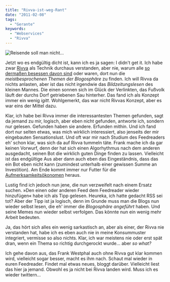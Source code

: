 ```yaml
---
title: "Rivva-ist-weg-Rant"
date: "2011-02-08"
tags:
  - "Gerante"
keywords:
  - "Webservices"
  - "Rivva"
---
```


![Reisende soll man nicht…](/images/codecandies/rivva-ist-weg-rant.jpg)

Jetzt wo es endgültig dicht ist, kann ich es ja sagen: I didn't get it. Ich habe zwar [Rivva](http://rivva.de/) als Technik durchaus verstanden, aber nie, warum alle [so dermaßen besessen davon sind](http://blog.rivva.de/archives/2011/2/6/walking_and_falling/#comments) oder waren, dort nun die _meistbesprochenen Themen der Blogosphäre_ zu finden. Ich will Rivva da nichts anlasten, aber ist das nicht irgendwie das _Bildzeitungslesen_ des kleinen Mannes. Die einen sonnen sich im Glück der Verlinkten, das Fußvolk läuft der durchs Dorf getriebenen Sau hinterher. Das fand ich als Konzept immer ein wenig _igitt_. Wohlgemerkt, das war nicht Rivvas Konzept, aber es war eins der Mittel dazu.

Klar, ich habe bei Rivva immer die interessantesten Themen gefunden, sagt da jemand zu mir, logisch, aber eben nicht gefunden, antworte ich, sondern nur gelesen. Gefunden haben sie andere. Erfunden mithin. Und ich fand dort nur selten etwas, was mich wirklich interessiert, also jenseits der mir eingebauten Sensationslust. Und oft war mir nach Studium des Feedreaders eh' schon klar, was sich da auf Rivva tummeln täte. Frank mache ich da gar keinen Vorwurf, denn der hat sich einen Algorhythmus nach dem anderen ausgedacht, seinen Bot die wirklich guten Dinge finden zu lassen. Vielleicht ist das endgültige Aus aber dann auch eben das Eingeständnis, dass das ein Bot eben nicht kann (zumindest unterhalb einer gewissen Summe an Investition). Am Ende kommt immer nur Futter für die [Aufmerksamkeitsökonomen](/codecandies.de/2010/08/11/sich-in-die-hose-machen-in-der-aufmerksamkeitsdiktatur/) heraus.

Lustig find ich jedoch nun jene, die nun verzweifelt nach einem Ersatz suchen. »Den einen oder anderen Feed dem Feedreader wieder hinzufügen« habe ich als Tipp gelesen. Heureka, ich hatte gedacht RSS sei tot? Aber der Tipp ist ja logisch, denn im Grunde muss man die Blogs nun wieder selbst lesen, die eh' immer die _Blogosphäre angeführt_ haben. Und seine Memes nun wieder selbst verfolgen. Das könnte nun ein wenig mehr Arbeit bedeuten.

Ja, das hört sich alles ein wenig sarkastisch an, aber als einer, der Rivva nie verstanden hat, habe ich es eben auch nie in meine Konsummuster integriert, vermisse so also nichts. Klar, ich war meistens nie oder erst spät dran, wenn ein Thema so richtig durchgerockt wurde… aber _so what?_

Ich gehe davon aus, das Frank Westphal auch ohne Rivva gut klar kommen wird, vielleicht sogar besser, macht es ihm nach. Schaut mal wieder in euren Feedreader. Findet mal etwas neues, bloggt darüber. Vielleicht liest das hier ja jemand. Obwohl es ja nicht bei Rivva landen wird. Muss ich es wieder twittern…
